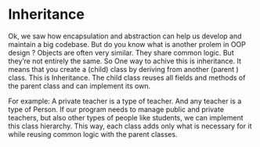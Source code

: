 # Inheritance

Ok, we saw how encapsulation and abstraction can help us develop and maintain a big codebase. But do you know what is another prolem in OOP design ? Objects are often very similar. They share common logic. But they’re not entirely the same. So One way to achive this is inheritance. It means that you create a (child) class by deriving from another (parent ) class. This is Inheritance. The child class reuses all fields and methods of the parent class and can implement its own.

For example: A private teacher is a type of teacher. And any teacher is a type of Person. If our program needs to manage public and private teachers, but also other types of people like students, we can implement this class hierarchy. This way, each class adds only what is necessary for it while reusing common logic with the parent classes.